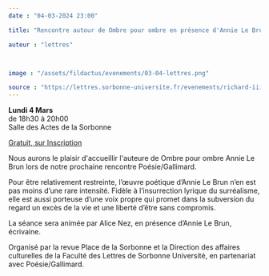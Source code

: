 ```yaml
---
date : "04-03-2024 23:00"

title: "Rencontre autour de Ombre pour ombre en présence d'Annie Le Brun"

auteur : "lettres"



image : "/assets/fildactus/evenements/03-04-lettres.png"

source : "https://lettres.sorbonne-universite.fr/evenements/richard-iii"
---
```


__Lundi 4 Mars__  
de 18h30 à 20h00  
Salle des Actes de la Sorbonne

[Gratuit, sur Inscription](https://www.billetweb.fr/rencontre-autour-de-ombre-pour-ombre-d-annie-le-brun)

Nous aurons le plaisir d'accueillir l'auteure de Ombre pour ombre Annie Le Brun lors de notre prochaine rencontre Poésie/Gallimard.

Pour être relativement restreinte, l’œuvre poétique d’Annie Le Brun n’en est pas moins d’une rare intensité. Fidèle à l’insurrection lyrique du surréalisme, elle est aussi porteuse d’une voix propre qui promet dans la subversion du regard un excès de la vie et une liberté d’être sans compromis. 

La séance sera animée par Alice Nez, en présence d’Annie Le Brun, écrivaine.

Organisé par la revue Place de la Sorbonne et la Direction des affaires culturelles de la Faculté des Lettres de Sorbonne Université, en partenariat avec Poésie/Gallimard.